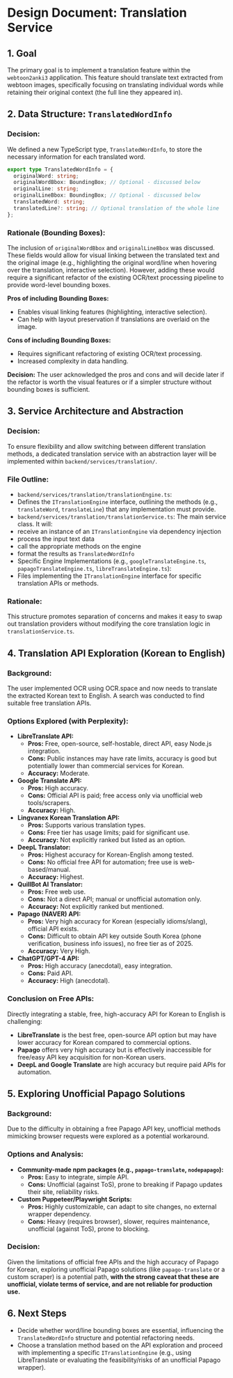 # Design Document: Translation Service

## 1. Goal

The primary goal is to implement a translation feature within the `webtoon2anki3` application. This feature should translate text extracted from webtoon images, specifically focusing on translating individual words while retaining their original context (the full line they appeared in).

## 2. Data Structure: `TranslatedWordInfo`

### Decision:

We defined a new TypeScript type, `TranslatedWordInfo`, to store the necessary information for each translated word.

```typescript
export type TranslatedWordInfo = {
  originalWord: string;
  originalWordBbox: BoundingBox; // Optional - discussed below
  originalLine: string;
  originalLineBbox: BoundingBox; // Optional - discussed below
  translatedWord: string;
  translatedLine?: string; // Optional translation of the whole line
};
```

### Rationale (Bounding Boxes):

The inclusion of `originalWordBbox` and `originalLineBbox` was discussed. These fields would allow for visual linking between the translated text and the original image (e.g., highlighting the original word/line when hovering over the translation, interactive selection). However, adding these would require a significant refactor of the existing OCR/text processing pipeline to provide word-level bounding boxes.

**Pros of including Bounding Boxes:**
*   Enables visual linking features (highlighting, interactive selection).
*   Can help with layout preservation if translations are overlaid on the image.

**Cons of including Bounding Boxes:**
*   Requires significant refactoring of existing OCR/text processing.
*   Increased complexity in data handling.

**Decision:** The user acknowledged the pros and cons and will decide later if the refactor is worth the visual features or if a simpler structure without bounding boxes is sufficient.

## 3. Service Architecture and Abstraction

### Decision:

To ensure flexibility and allow switching between different translation methods, a dedicated translation service with an abstraction layer will be implemented within `backend/services/translation/`.

### File Outline:

*   `backend/services/translation/translationEngine.ts`: 
   * Defines the `ITranslationEngine` interface, outlining the methods (e.g., `translateWord`, `translateLine`) that any implementation must provide.
*   `backend/services/translation/translationService.ts`: The main service class. It will: 
   * receive an instance of an `ITranslationEngine` via dependency injection 
   * process the input text data
   * call the appropriate methods on the engine 
   * format the results as `TranslatedWordInfo`
*   Specific Engine Implementations (e.g., `googleTranslateEngine.ts`, `papagoTranslateEngine.ts`, `libreTranslateEngine.ts`): 
   * Files implementing the `ITranslationEngine` interface for specific translation APIs or methods.

### Rationale:

This structure promotes separation of concerns and makes it easy to swap out translation providers without modifying the core translation logic in `translationService.ts`.

## 4. Translation API Exploration (Korean to English)

### Background:

The user implemented OCR using OCR.space and now needs to translate the extracted Korean text to English. A search was conducted to find suitable free translation APIs.

### Options Explored (with Perplexity):

*   **LibreTranslate API:**
    *   **Pros:** Free, open-source, self-hostable, direct API, easy Node.js integration.
    *   **Cons:** Public instances may have rate limits, accuracy is good but potentially lower than commercial services for Korean.
    *   **Accuracy:** Moderate.
*   **Google Translate API:**
    *   **Pros:** High accuracy.
    *   **Cons:** Official API is paid; free access only via unofficial web tools/scrapers.
    *   **Accuracy:** High.
*   **Lingvanex Korean Translation API:**
    *   **Pros:** Supports various translation types.
    *   **Cons:** Free tier has usage limits; paid for significant use.
    *   **Accuracy:** Not explicitly ranked but listed as an option.
*   **DeepL Translator:**
    *   **Pros:** Highest accuracy for Korean-English among tested.
    *   **Cons:** No official free API for automation; free use is web-based/manual.
    *   **Accuracy:** Highest.
*   **QuillBot AI Translator:**
    *   **Pros:** Free web use.
    *   **Cons:** Not a direct API; manual or unofficial automation only.
    *   **Accuracy:** Not explicitly ranked but mentioned.
*   **Papago (NAVER) API:**
    *   **Pros:** Very high accuracy for Korean (especially idioms/slang), official API exists.
    *   **Cons:** Difficult to obtain API key outside South Korea (phone verification, business info issues), no free tier as of 2025.
    *   **Accuracy:** Very High.
*   **ChatGPT/GPT-4 API:**
    *   **Pros:** High accuracy (anecdotal), easy integration.
    *   **Cons:** Paid API.
    *   **Accuracy:** High (anecdotal).

### Conclusion on Free APIs:

Directly integrating a stable, free, high-accuracy API for Korean to English is challenging:

*   **LibreTranslate** is the best free, open-source API option but may have lower accuracy for Korean compared to commercial options.
*   **Papago** offers very high accuracy but is effectively inaccessible for free/easy API key acquisition for non-Korean users.
*   **DeepL and Google Translate** are high accuracy but require paid APIs for automation.

## 5. Exploring Unofficial Papago Solutions

### Background:

Due to the difficulty in obtaining a free Papago API key, unofficial methods mimicking browser requests were explored as a potential workaround.

### Options and Analysis:

*   **Community-made npm packages (e.g., `papago-translate`, `nodepapago`):**
    *   **Pros:** Easy to integrate, simple API.
    *   **Cons:** Unofficial (against ToS), prone to breaking if Papago updates their site, reliability risks.
*   **Custom Puppeteer/Playwright Scripts:**
    *   **Pros:** Highly customizable, can adapt to site changes, no external wrapper dependency.
    *   **Cons:** Heavy (requires browser), slower, requires maintenance, unofficial (against ToS), prone to blocking.

### Decision:

Given the limitations of official free APIs and the high accuracy of Papago for Korean, exploring unofficial Papago solutions (like `papago-translate` or a custom scraper) is a potential path, **with the strong caveat that these are unofficial, violate terms of service, and are not reliable for production use.**

## 6. Next Steps

*   Decide whether word/line bounding boxes are essential, influencing the `TranslatedWordInfo` structure and potential refactoring needs.
*   Choose a translation method based on the API exploration and proceed with implementing a specific `ITranslationEngine` (e.g., using LibreTranslate or evaluating the feasibility/risks of an unofficial Papago wrapper). 
